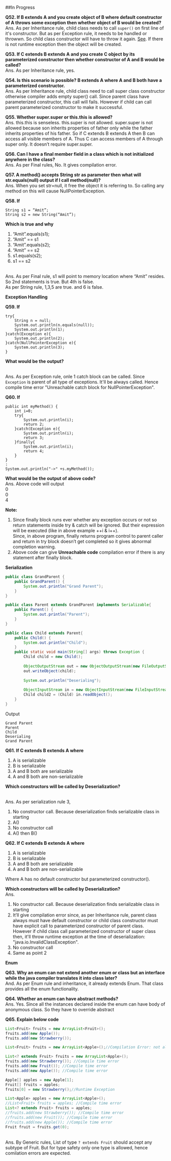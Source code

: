 ##In Progress

**Q52. If B extends A and you create object of B where default constructor of A throws some exception then whether object of B would be created?**
<br />Ans. As per Inheritance rule, child class needs to call `super()` on first line of it's constructor. But as per Exception rule, it needs to be handled or throwwn. So child class constructor will have to throw it again. [See](http://stackoverflow.com/a/28678358/453767). If there is not runtime exception then the object will be created.

**Q53. If C extends B extends A and you create C object by its parameterized constructor then whether constructor of A and B would be called?**
<br />Ans. As per Inheritance rule, yes.

**Q54. Is this scenario is possible? B extends A where A and B both have a parameterized constructor.**
<br />Ans. As per Inheritance rule, child class need to call super class constructor otherwise compiler adds empty super() call. Since parent class have parameterized constructor, this call will fails. However if child can call parent parameterized constructor to make it successful.

**Q55. Whether super.super or this.this is allowed?**
<br />Ans. this.this is senseless. this.super is not allowed. super.super is not allowed because son inherits properties of father only while the father inherits properties of his father. So if C extends B extends A then B can access all visible members of A. Thus C can access members of A through super only. It doesn’t require super.super.

**Q56. Can I have a final member field in a class which is not initialized anywhere in the class?**
<br />Ans. As per Final rules, No. It gives compilation error.

**Q57. A method() accepts String str as parameter then what will str.equals(null) output if I call method(null)?**
<br />Ans. When you set str=null, it free the object it is referring to. So calling any method on this will cause NullPointerException.

**Q58. If**
```
String s1 = “Amit”;
String s2 = new String(“Amit”);
```
**Which is true and why**

1. “Amit”.equals(s1);
2. “Amit” == s1
3. “Amit”.equals(s2);
4. “Amit” == s2
5. s1.equals(s2);
6. s1 == s2

<br/>Ans. As per Final rule, s1 will point to memory location where “Amit” resides. So 2nd statements is true. But 4th is false.
<br/>As per String rule, 1,3,5 are true. and 6 is false.

**Exception Handling**

**Q59. If**
```
try{
	String n = null;
	System.out.println(n.equals(null));
	System.out.println(1);
}catch(Exception e){
	System.out.println(2);
}catch(NullPointerException e){
	System.out.println(3);
}
```
**What would be the output?**

<br/>Ans. As per Exception rule, onle 1 catch block can be called. Since `Exception` is parent of all type of exceptions. It'll be always called. Hence compile time error "Unreachable catch block for NullPointerException".

**Q60. If**
```
public int myMethod() {
	int i=0;
	try{
		System.out.println(i);
		return 2;
	}catch(Exception e){
		System.out.println(i);
		return 3;
	}finally{
		System.out.println(i);
		return 4;
	}
}
:
System.out.println("->" +s.myMethod());
```

**What would be the output of above code?**
<br />Ans. Above code will output
<br />0
<br />0
<br />4

**Note:**

1. Since finally block runs ever whether any exception occurs or not so return statements inside try &amp; catch will be ignored. But their expression will be executed (like in above example ++i &amp; i++). <br />Since, in above program, finally returns program control to parent caller and return in try block doesn’t get completed so it gives abnormal completion warning.
2. Above code can give **Unreachable code** compilation error if there is any statement after finally block.

**Serialization**

```java
public class GrandParent {
	public GrandParent() {
		System.out.println("Grand Parent");
	}
}

public class Parent extends GrandParent implements Serializable{
	public Parent() {
		System.out.println("Parent");
	}
}

public class Child extends Parent{
	public Child() {
		System.out.println("Child");
	}
	public static void main(String[] args) throws Exception {
		Child child = new Child();
		
		ObjectOutputStream out = new ObjectOutputStream(new FileOutputStream("fileName"));
		out.writeObject(child);
		
		System.out.println("Deserialing");
		
		ObjectInputStream in = new ObjectInputStream(new FileInputStream("fileName"));
		Child child2 = (Child) in.readObject();
	}
}

```

Output

```
Grand Parent
Parent
Child
Deserialing
Grand Parent
```

**Q61. If C extends B extends A where**

1. A is serializable
2. B is serializable
3. A and B both are serializable
4. A and B both are non-serializable

**Which constructors will be called by Deserialization?**

<br />Ans. As per serialization rule 3,

1. No constructor call. Because deserialization finds serializable class in starting
2. A()
3. No constructor call
4. A() then B()

**Q62. If C extends B extends A where**

1. A is serializable
2. B is serializable
3. A and B both are serializable
4. A and B both are non-serializable

Where A has no default constructor but parameterized constructor().

**Which constructors will be called by Deserialization?**
<br />Ans. 

1. No constructor call. Because deserialization finds serializable class in starting
2. It’ll give compilation error since, as per Inheritance rule, parent class always must have default constructor or child class constructor must have explicit call to parameterized constructor of parent class.
<br/> However if child class call parameterized constructor of super class then, it'll throw runtime exception at the time of deserialization: "java.io.InvalidClassException".
3. No constructor call
4. Same as point 2

**Enum**

**Q63. Why an enum can not extend another enum or class but an interface while the java compiler translates it into class later?**
<br />And. As per Enum rule and inheritance, it already extends Enum<T>. That class provides all the enum functionality. 

**Q64. Whether an enum can have abstract methods?**
<br />Ans. Yes. Since all the instances declared inside the enum can have body of anonymous class. So they have to override abstract

**Q65. Explain below code**
```java
List<Fruit> fruits = new ArrayList<Fruit>();
fruits.add(new Apple());
fruits.add(new Strawberry());

List<Fruit> fruits = new ArrayList<Apple>();//Compilation Error: not allowed

List<? extends Fruit> fruits = new ArrayList<Apple>();
fruits.add(new Strawberry()); //Compile time error
fruits.add(new Fruit()); //Compile time error
fruits.add(new Apple()); //Compile time error
```

```java
Apple[] apples = new Apple[1];
Fruit[] fruits = apples;
fruits[0] = new Strawberry();//Runtime Exception

List<Apple> apples = new ArrayList<Apple>();
//List<Fruit> fruits = apples; //Compile time error
List<? extends Fruit> fruits = apples;
//fruits.add(new Strawberry()); //Compile time error
//fruits.add(new Fruit()); //Compile time error
//fruits.add(new Apple()); //Compile time error
Fruit fruit = fruits.get(0);
```
<br />Ans. By Generic rules, List of type `? extends Fruit` should accept any subtype of Fruit. But for type safety only one type is allowed, hence comilation errors are expected.
